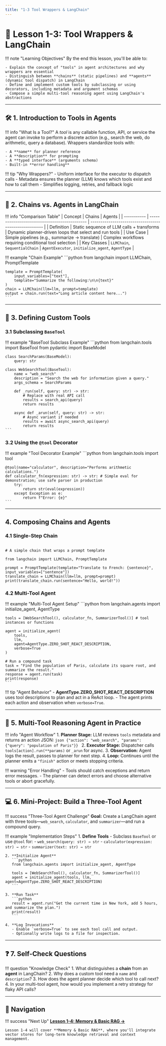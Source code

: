 ```yaml
---
title: "1-3 Tool Wrappers & LangChain"
---
```


# 🔧 Lesson 1-3: Tool Wrappers & LangChain

!!! note "Learning Objectives"
    By the end this lesson, you'll be able to:

    - Explain the concept of "tools" in agent architectures and why wrappers are essential
    - Distinguish between **chains** (static pipelines) and **agents** (dynamic tool dispatch) in LangChain
    - Define and implement custom tools by subclassing or using decorators, including metadata and argument schemas
    - Compose a simple multi-tool reasoning agent using LangChain's abstractions

---

## 🛠️ 1. Introduction to Tools in Agents

!!! info "What Is a Tool?"
    A _tool_ is any callable function, API, or service the agent can invoke to perform a discrete action (e.g., search the web, do arithmetic, query a database). Wrappers standardize tools with:

    - A **name** for planner reference
    - A **description** for prompting
    - A **typed interface** (arguments schema)
    - Built-in **error handling**

!!! tip "Why Wrappers?"
    - Uniform interface for the executor to dispatch calls
    - Metadata ensures the planner (LLM) knows which tools exist and how to call them
    - Simplifies logging, retries, and fallback logic

---

## 🔄 2. Chains vs. Agents in LangChain

!!! info "Comparison Table"
    | Concept     | Chains                                         | Agents                                                 |
    | ----------- | ---------------------------------------------- | ------------------------------------------------------ |
    | Definition  | Static sequence of LLM calls + transforms      | Dynamic planner-driven loops that select and run tools |
    | Use Case    | Simple pipelines (e.g., summarize → translate) | Complex workflows requiring conditional tool selection |
    | Key Classes | `LLMChain`, `SequentialChain`                  | `AgentExecutor`, `initialize_agent`, `AgentType`       |

!!! example "Chain Example"
    ```python
    from langchain import LLMChain, PromptTemplate

    template = PromptTemplate(
        input_variables=["text"],
        template="Summarize the following:\n\n{text}"
    )
    chain = LLMChain(llm=llm, prompt=template)
    output = chain.run(text="Long article content here...")
    ```

---

## 🎯 3. Defining Custom Tools

### 3.1 Subclassing `BaseTool`

!!! example "BaseTool Subclass Example"
    ```python
    from langchain.tools import BaseTool
    from pydantic import BaseModel

    class SearchParams(BaseModel):
        query: str

    class WebSearchTool(BaseTool):
        name = "web_search"
        description = "Search the web for information given a query."
        args_schema = SearchParams

        def _run(self, query: str) -> str:
            # Replace with real API call
            results = search_api(query)
            return results

        async def _arun(self, query: str) -> str:
            # Async variant if needed
            results = await async_search_api(query)
            return results
    ```

### 3.2 Using the `@tool` Decorator

!!! example "Tool Decorator Example"
    ```python
    from langchain.tools import tool

    @tool(name="calculator", description="Performs arithmetic calculations.")
    def calculator_fn(expression: str) -> str: # Simple eval for demonstration; use safe parser in production
        try:
            return str(eval(expression))
        except Exception as e:
            return f"Error: {e}"
    ```

---

## 4. Composing Chains and Agents

### 4.1 Single-Step Chain

```

# A simple chain that wraps a prompt template

from langchain import LLMChain, PromptTemplate

prompt = PromptTemplate(template="Translate to French: {sentence}", input_variables=["sentence"])
translate_chain = LLMChain(llm=llm, prompt=prompt)
print(translate_chain.run(sentence="Hello, world!"))

```

### 4.2 Multi-Tool Agent

!!! example "Multi-Tool Agent Setup"
    ```python
    from langchain.agents import initialize_agent, AgentType

    tools = [WebSearchTool(), calculator_fn, SummarizerTool()] # tool instances or functions

    agent = initialize_agent(
        tools,
        llm,
        agent=AgentType.ZERO_SHOT_REACT_DESCRIPTION,
        verbose=True
    )

    # Run a compound task
    task = "Find the population of Paris, calculate its square root, and summarize the result."
    response = agent.run(task)
    print(response)
    ```

!!! tip "Agent Behavior"
    - **AgentType.ZERO_SHOT_REACT_DESCRIPTION** uses tool descriptions to plan and act in a ReAct loop.
    - The agent prints each action and observation when `verbose=True`.

---

## 🔄 5. Multi-Tool Reasoning Agent in Practice

!!! info "Agent Workflow"
    1. **Planner Stage:** LLM reviews `tools` metadata and returns an action JSON:
       ```json
       {"action": "web_search", "params": {"query": "population of Paris"}}
       ```
    2. **Executor Stage:** Dispatcher calls `tools[action].run(**params)` or `_arun` for async.
    3. **Observation:** Agent logs the result, passes to planner for next step.
    4. **Loop:** Continues until the planner emits a `"finish"` action or meets stopping criteria.

!!! warning "Error Handling"
    - Tools should catch exceptions and return error messages.
    - The planner can detect errors and choose alternative tools or abort gracefully.

---

## 💻 6. Mini-Project: Build a Three-Tool Agent

!!! success "Three-Tool Agent Challenge"
    **Goal:** Create a LangChain agent with three tools—`web_search`, `calculator`, and `summarizer`—and run a compound query.

!!! example "Implementation Steps"
    1. **Define Tools**
       - Subclass `BaseTool` or use `@tool` for:
         - `web_search(query: str) → str`
         - `calculator(expression: str) → str`
         - `summarizer(text: str) → str`

    2. **Initialize Agent**
       ```python
       from langchain.agents import initialize_agent, AgentType

       tools = [WebSearchTool(), calculator_fn, SummarizerTool()]
       agent = initialize_agent(tools, llm, agent=AgentType.ZERO_SHOT_REACT_DESCRIPTION)
       ```

    3. **Run Task**
       ```python
       result = agent.run("Get the current time in New York, add 5 hours, and summarize the plan.")
       print(result)
       ```

    4. **Log Invocations**
       - Enable `verbose=True` to see each tool call and output.
       - Optionally write logs to a file for inspection.

---

## ❓ 7. Self-Check Questions

!!! question "Knowledge Check"
    1. What distinguishes a **chain** from an **agent** in LangChain?
    2. Why does a custom tool need a `name` and `description`?
    3. How does the agent planner decide which tool to call next?
    4. In your multi-tool agent, how would you implement a retry strategy for flaky API calls?

---

## 🧭 Navigation

!!! success "Next Up"
    **[Lesson 1-4: Memory & Basic RAG →](lesson-4.md)**

    Lesson 1-4 will cover **Memory & Basic RAG**, where you'll integrate vector stores for long-term knowledge retrieval and context management.
